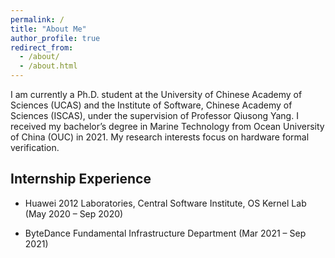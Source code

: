 ```yaml
---
permalink: /
title: "About Me"
author_profile: true
redirect_from: 
  - /about/
  - /about.html
---
```


I am currently a Ph.D. student at the University of Chinese Academy of Sciences (UCAS) and the Institute of Software, Chinese Academy of Sciences (ISCAS), under the supervision of Professor Qiusong Yang. I received my bachelor’s degree in Marine Technology from Ocean University of China (OUC) in 2021. My research interests focus on hardware formal verification.

## Internship Experience
- Huawei 2012 Laboratories, Central Software Institute, OS Kernel Lab (May 2020 – Sep 2020)

- ByteDance Fundamental Infrastructure Department (Mar 2021 – Sep 2021)
